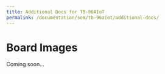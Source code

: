 ```yaml
---
title: Additional Docs for TB-96AIoT
permalink: /documentation/som/tb-96aiot/additional-docs/
---
```

# Board Images

Coming soon...